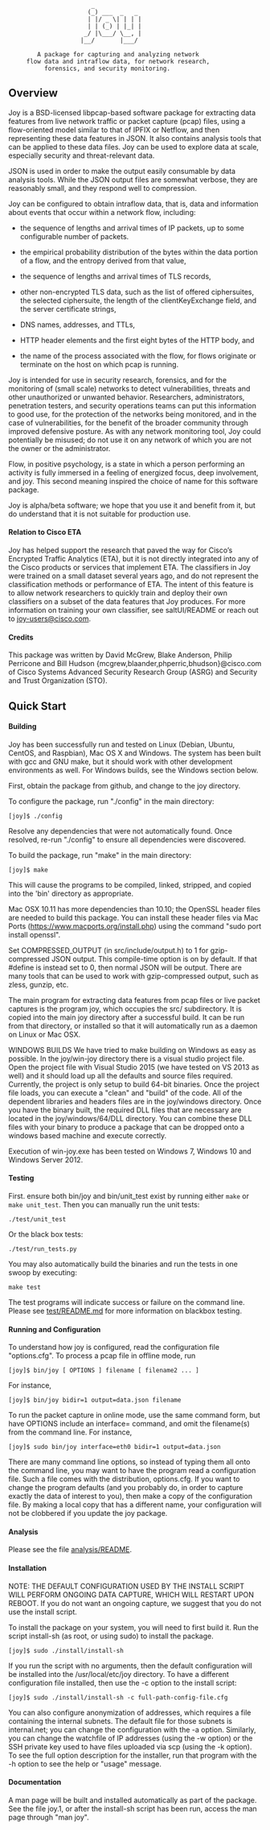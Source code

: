                            _              
                          (_) ___  _   _
                          | |/ _ \| | | |
                          | | (_) | |_| |
                         _/ |\___/ \__, |
                        |__/       |___/

            A package for capturing and analyzing network
         flow data and intraflow data, for network research,
              forensics, and security monitoring.

## Overview

Joy is a BSD-licensed libpcap-based software package for extracting
data features from live network traffic or packet capture (pcap)
files, using a flow-oriented model similar to that of IPFIX or
Netflow, and then representing these data features in JSON.  It
also contains analysis tools that can be applied to these data
files.  Joy can be used to explore data at scale, especially
security and threat-relevant data.

JSON is used in order to make the output easily consumable by data
analysis tools.  While the JSON output files are somewhat verbose,
they are reasonably small, and they respond well to compression.

Joy can be configured to obtain intraflow data, that is, data and
information about events that occur within a network flow,
including:

  * the sequence of lengths and arrival times of IP packets,
    up to some configurable number of packets.

  * the empirical probability distribution of the bytes within the
    data portion of a flow, and the entropy derived from that value,

  * the sequence of lengths and arrival times of TLS records,

  * other non-encrypted TLS data, such as the list of offered
    ciphersuites, the selected ciphersuite, the length of the
    clientKeyExchange field, and the server certificate strings,

  * DNS names, addresses, and TTLs,

  * HTTP header elements and the first eight bytes of the HTTP
    body, and

  * the name of the process associated with the flow, for flows
    originate or terminate on the host on which pcap is running.

Joy is intended for use in security research, forensics, and for
the monitoring of (small scale) networks to detect vulnerabilities,
threats and other unauthorized or unwanted behavior.  Researchers,
administrators, penetration testers, and security operations teams
can put this information to good use, for the protection of the
networks being monitored, and in the case of vulnerabilities, for
the benefit of the broader community through improved defensive
posture.  As with any network monitoring tool, Joy could
potentially be misused; do not use it on any network of which you
are not the owner or the administrator.  

Flow, in positive psychology, is a state in which a person
performing an activity is fully immersed in a feeling of energized
focus, deep involvement, and joy.  This second meaning inspired
the choice of name for this software package.

Joy is alpha/beta software; we hope that you use it and benefit
from it, but do understand that it is not suitable for production
use.

#### Relation to Cisco ETA

Joy has helped support the research that paved the way for Cisco’s Encrypted
Traffic Analytics (ETA), but it is not directly integrated into any of the
Cisco products or services that implement ETA. The classifiers in Joy were
trained on a small dataset several years ago, and do not represent the
classification methods or performance of ETA. The intent of this feature is
to allow network researchers to quickly train and deploy their own classifiers
on a subset of the data features that Joy produces. For more information on
training your own classifier, see saltUI/README or reach out to joy-users@cisco.com.

#### Credits

This package was written by David McGrew, Blake Anderson, Philip Perricone
and Bill Hudson {mcgrew,blaander,phperric,bhudson}@cisco.com of Cisco Systems
Advanced Security Research Group (ASRG) and Security and Trust Organization (STO).

## Quick Start

#### Building

Joy has been successfully run and tested on Linux (Debian, Ubuntu,
CentOS, and Raspbian), Mac OS X and Windows. The system has been built with
gcc and GNU make, but it should work with other development
environments as well. For Windows builds, see the Windows section below.

First, obtain the package from github, and change to the joy
directory.

To configure the package, run "./config" in the main directory:

```
[joy]$ ./config
```

Resolve any dependencies that were not automatically found. Once
resolved, re-run "./config" to ensure all dependencies were discovered.

To build the package, run "make" in the main directory:

```
[joy]$ make
```

This will cause the programs to be compiled, linked, stripped, and
copied into the 'bin' directory as appropriate.

Mac OSX 10.11 has more dependencies than 10.10; the OpenSSL header
files are needed to build this package. You can install these
header files via Mac Ports (https://www.macports.org/install.php)
using the command "sudo port install openssl".

Set COMPRESSED_OUTPUT (in src/include/output.h) to 1 for gzip-compressed
JSON output. This compile-time option is on by default. If that
\#define is instead set to 0, then normal JSON will be output.
There are many tools that can be used to work with gzip-compressed
output, such as zless, gunzip, etc.  

The main program for extracting data features from pcap files or
live packet captures is the program joy, which occupies the
src/ subdirectory. It is copied into the main joy directory after
a successful build. It can be run from that directory, or
installed so that it will automatically run as a daemon on Linux or
Mac OSX.

WINDOWS BUILDS
We have tried to make building on Windows as easy as possible. In the
joy/win-joy directory there is a visual studio project file. Open the project
file with Visual Studio 2015 (we have tested on VS 2013 as well) and it should
load up all the defaults and source files required. Currently, the project is
only setup to build 64-bit binaries. Once the project file loads, you can execute
a "clean" and "build" of the code. All of the dependent libraries and headers files
are in the joy/windows directory. Once you have the binary built, the required DLL
files that are necessary are located in the joy/windows/64/DLL directory. You can
combine these DLL files with your binary to produce a package that can be dropped
onto a windows based machine and execute correctly.

Execution of win-joy.exe has been tested on Windows 7, Windows 10 and Windows Server 2012.

#### Testing

First. ensure both bin/joy and bin/unit_test exist by running either
`make` or `make unit_test`. Then you can manually run the unit tests:
```
./test/unit_test
```
Or the black box tests:
```
./test/run_tests.py
```
You may also automatically build the binaries and run the tests in
one swoop by executing:
```
make test
```
The test programs will indicate success or failure on the command line.
Please see [test/README.md](test/README.md) for more information
on blackbox testing.

#### Running and Configuration

To understand how joy is configured, read the
configuration file "options.cfg".  To process a pcap
file in offline mode, run

```
[joy]$ bin/joy [ OPTIONS ] filename [ filename2 ... ]
```

For instance,

```
[joy]$ bin/joy bidir=1 output=data.json filename
```

To run the packet capture in online mode, use the same command
form, but have OPTIONS include an interface=<value> command, and
omit the filename(s) from the command line.  For instance,

```
[joy]$ sudo bin/joy interface=eth0 bidir=1 output=data.json
```

There are many command line options, so instead of typing them all
onto the command line, you may want to have the program read a
configuration file.  Such a file comes with the distribution,
options.cfg.  If you want to change the program
defaults (and you probably do, in order to capture exactly the data
of interest to you), then make a copy of the configuration file.
By making a local copy that has a different name, your
configuration will not be clobbered if you update the joy package.


#### Analysis

Please see the file [analysis/README](analysis/README).

#### Installation

NOTE: THE DEFAULT CONFIGURATION USED BY THE INSTALL SCRIPT WILL
PERFORM ONGOING DATA CAPTURE, WHICH WILL RESTART UPON REBOOT.  If
you do not want an ongoing capture, we suggest that you do not use
the install script.

To install the package on your system, you will need to first build
it.  Run the script install-sh (as root, or using sudo) to install
the package.  

```
[joy]$ sudo ./install/install-sh
```

If you run the script with no arguments, then the default
configuration will be installed into the /usr/local/etc/joy directory. To have
a different configuration file installed, then use the -c option to
the install script:

```
[joy]$ sudo ./install/install-sh -c full-path-config-file.cfg
```

You can also configure anonymization of addresses, which requires a
file containing the internal subnets.  The default file for those
subnets is internal.net; you can change the configuration with the
-a option.  Similarly, you can change the watchfile of IP addresses
(using the -w option) or the SSH private key used to have files
uploaded via scp (using the -k option).  To see the full option
description for the installer, run that program with the -h option
to see the help or "usage" message.

#### Documentation

A man page will be built and installed automatically as part of the
package.  See the file joy.1, or after the install-sh script
has been run, access the man page through "man joy".
